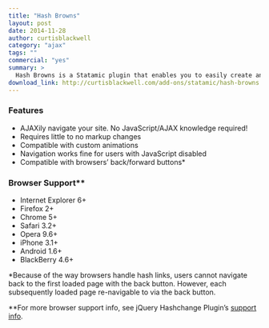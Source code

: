 ```yaml
---
title: "Hash Browns"
layout: post
date: 2014-11-28
author: curtisblackwell
category: "ajax"
tags: ""
commercial: "yes"
summary: >
  Hash Browns is a Statamic plugin that enables you to easily create an AJAX navigable site with little to no markup changes.
download_link: http://curtisblackwell.com/add-ons/statamic/hash-browns
---
```


### Features
- AJAXily navigate your site. No JavaScript/AJAX knowledge required!
- Requires little to no markup changes
- Compatible with custom animations
- Navigation works fine for users with JavaScript disabled
- Compatible with browsers’ back/forward buttons*

### Browser Support**
- Internet Explorer 6+
- Firefox 2+
- Chrome 5+
- Safari 3.2+
- Opera 9.6+
- iPhone 3.1+
- Android 1.6+
- BlackBerry 4.6+

*Because of the way browsers handle hash links, users cannot navigate back to the first loaded page with the back button. However, each subsequently loaded page re-navigable to via the back button.

**For more browser support info, see jQuery Hashchange Plugin’s [support info](http://benalman.com/code/projects/jquery-hashchange/docs/files/jquery-ba-hashchange-js.html#Support_and_Testing).

